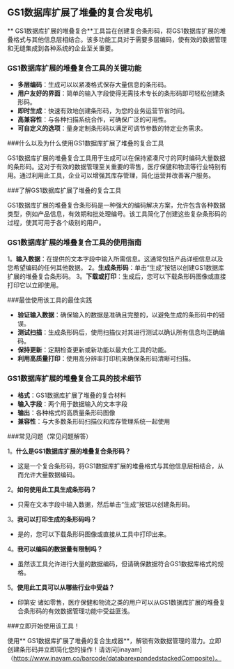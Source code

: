 ## GS1数据库扩展了堆叠的复合发电机

** GS1数据库扩展的堆叠复合**工具旨在创建复合条形码，将GS1数据库扩展的堆叠格式与其他信息层相结合。该多功能工具对于需要多层编码，使有效的数据管理和无缝集成到各种系统的企业至关重要。

### GS1数据库扩展的堆叠复合工具的关键功能

-  **多层编码**：生成可以以紧凑格式保存大量信息的条形码。
-  **用户友好的界面**：简单的输入字段使得无需技术专长的条形码即可轻松创建条形码。
-  **即时生成**：快速有效地创建条形码，为您的业务运营节省时间。
-  **高兼容性**：与各种扫描系统合作，可确保广泛的可用性。
-  **可自定义的选项**：量身定制条形码以满足可调节参数的特定业务需求。

###什么以及为什么使用GS1数据库扩展了堆叠的复合工具

GS1数据库扩展的堆叠复合工具用于生成可以在保持紧凑尺寸的同时编码大量数据的条形码。这对于有效的数据管理至关重要的零售，医疗保健和物流等行业特别有用。通过利用此工具，企业可以增强其库存管理，简化运营并改善客户服务。

###了解GS1数据库扩展了堆叠的复合工具

GS1数据库扩展的堆叠复合条形码是一种强大的编码解决方案，允许包含各种数据类型，例如产品信息，有效期和批处理编号。该工具简化了创建这些复杂条形码的过程，使其可用于各个级别的用户。

### GS1数据库扩展的堆叠复合工具的使用指南

1。**输入数据**：在提供的文本字段中输入所需信息。这通常包括产品详细信息以及您希望编码的任何其他数据。
2。**生成条形码**：单击“生成”按钮以创建GS1数据库扩展的堆叠复合条形码。
3。**下载或打印**：生成后，您可以下载条形码图像或直接打印它以立即使用。

###最佳使用该工具的最佳实践

-  **验证输入数据**：确保输入的数据是准确且完整的，以避免生成的条形码中的错误。
-  **测试扫描**：生成条形码后，使用扫描仪对其进行测试以确认所有信息均正确编码。
-  **保持更新**：定期检查更新或新功能以最大化工具的功能。
-  **利用高质量打印**：使用高分辨率打印机来确保条形码清晰可扫描。

### GS1数据库扩展的堆叠复合工具的技术细节

-  **格式**：GS1数据库扩展了堆叠的复合材料
-  **输入字段**：两个用于数据输入的文本字段
-  **输出**：各种格式的高质量条形码图像
-  **兼容性**：与大多数条形码扫描仪和库存管理系统一起使用

###常见问题（常见问题解答）

1。**什么是GS1数据库扩展的堆叠复合条形码？**
- 这是一个复合条形码，将GS1数据库扩展的堆叠格式与其他信息层相结合，从而允许大量数据编码。

2。**如何使用此工具生成条形码？**
- 只需在文本字段中输入数据，然后单击“生成”按钮以创建条形码。

3。**我可以打印生成的条形码吗？**
- 是的，您可以下载条形码图像或直接从工具中打印出来。

4。**我可以编码的数据量有限制吗？**
- 虽然该工具允许进行大量的数据编码，但请确保数据符合GS1数据库格式的规格。

5。**使用此工具可以从哪些行业中受益？**
- 印第安 诸如零售，医疗保健和物流之类的用户可以从GS1数据库扩展的堆叠复合条形码的有效数据管理功能中受益匪浅。

###立即开始使用该工具！

使用** GS1数据库扩展了堆叠的复合生成器**，解锁有效数据管理的潜力。立即创建条形码并立即简化您的操作！请访问[inayam]（https://www.inayam.co/barcode/databarexpandedstackedComposite）。